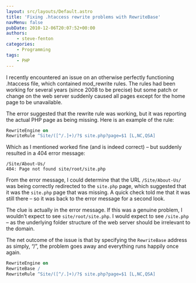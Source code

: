 ```yaml
---
layout: src/layouts/Default.astro
title: 'Fixing .htaccess rewrite problems with RewriteBase'
navMenu: false
pubDate: 2010-12-06T20:07:52+00:00
authors:
    - steve-fenton
categories:
    - Programming
tags:
    - PHP
---
```


I recently encountered an issue on an otherwise perfectly functioning .htaccess file, which contained mod\_rewrite rules. The rules had been working for several years (since 2008 to be precise) but some patch or change on the web server suddenly caused all pages except for the home page to be unavailable.

The error suggested that the rewrite rule was working, but it was reporting the actual PHP page as being missing. Here is an example of the rule:

```apache
RewriteEngine on
RewriteRule ^Site/([^/.]+)/?$ site.php?page=$1 [L,NC,QSA]
```

Which as I mentioned worked fine (and is indeed correct) – but suddenly resulted in a 404 error message:

```
/Site/About-Us/  
404: Page not found site/root/site.php
```

From the error message, I could determine that the URL `/Site/About-Us/` was being correctly redirected to the `site.php` page, which suggested that it was the `site.php` page that was missing. A quick check told me that it was still there – so it was back to the error message for a second look.

The clue is actually in the error message. If this was a genuine problem, I wouldn’t expect to see `site/root/site.php`. I would expect to see `/site.php` – as the underlying folder structure of the web server should be irrelevant to the domain.

The net outcome of the issue is that by specifying the `RewriteBase` address as simply, “/”, the problem goes away and everything runs happily once again.

```apache
RewriteEngine on
RewriteBase /
RewriteRule ^Site/([^/.]+)/?$ site.php?page=$1 [L,NC,QSA]
```